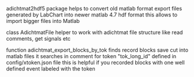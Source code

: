 adichtmat2hdf5 package helps to convert old matlab format export files generated by LabChart into newer matlab 4.7  hdf format
this allows to import bigger files into Matlab

class AdichtmatFile
helper to work with adichtmat file structure like read comments, get signals etc

function adichtmat_export_blocks_by_tok
finds record blocks save cut into matlab files
it searches in comment for  token "tok_long_id" defined in config/xtoken.json file
this is helpful if you recorded blocks with one well defined event labeled with the token





